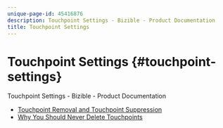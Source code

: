 ```yaml
---
unique-page-id: 45416876
description: Touchpoint Settings - Bizible - Product Documentation
title: Touchpoint Settings
---
```


# Touchpoint Settings {#touchpoint-settings}

Touchpoint Settings - Bizible - Product Documentation

* [Touchpoint Removal and Touchpoint Suppression](touchpoint-settings/touchpoint-removal-and-touchpoint-suppression.md)
* [Why You Should Never Delete Touchpoints](touchpoint-settings/why-you-should-never-delete-touchpoints.md)

